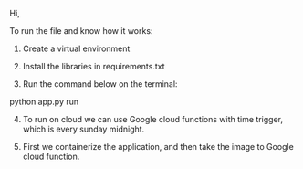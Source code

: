 Hi,

To run the file and know how it works:

1) Create a virtual environment

2) Install the libraries in requirements.txt

3) Run the command below on the terminal:

  python app.py run

4) To run on cloud we can use Google cloud functions with time trigger, which is every sunday midnight.

5) First we containerize the application, and then take the image to Google cloud function.